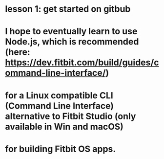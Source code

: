 # lesson 1: get started on gitbub
# I hope to eventually learn to use Node.js, which is recommended (here: https://dev.fitbit.com/build/guides/command-line-interface/)
# for a Linux compatible CLI (Command Line Interface) alternative to Fitbit Studio (only available in Win and macOS) 
# for building Fitbit OS apps.
